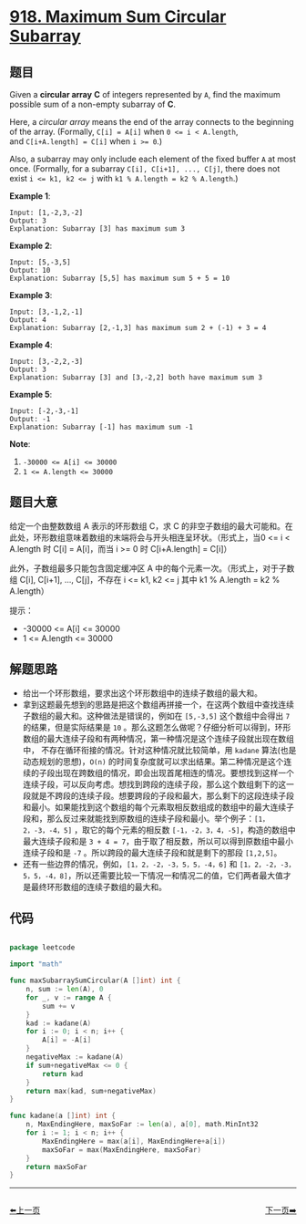 # [918. Maximum Sum Circular Subarray](https://leetcode.com/problems/maximum-sum-circular-subarray/)


## 题目

Given a **circular array** **C** of integers represented by `A`, find the maximum possible sum of a non-empty subarray of **C**.

Here, a *circular array* means the end of the array connects to the beginning of the array. (Formally, `C[i] = A[i]` when `0 <= i < A.length`, and `C[i+A.length] = C[i]` when `i >= 0`.)

Also, a subarray may only include each element of the fixed buffer `A` at most once. (Formally, for a subarray `C[i], C[i+1], ..., C[j]`, there does not exist `i <= k1, k2 <= j` with `k1 % A.length = k2 % A.length`.)

**Example 1**:

    Input: [1,-2,3,-2]
    Output: 3
    Explanation: Subarray [3] has maximum sum 3

**Example 2**:

    Input: [5,-3,5]
    Output: 10
    Explanation: Subarray [5,5] has maximum sum 5 + 5 = 10

**Example 3**:

    Input: [3,-1,2,-1]
    Output: 4
    Explanation: Subarray [2,-1,3] has maximum sum 2 + (-1) + 3 = 4

**Example 4**:

    Input: [3,-2,2,-3]
    Output: 3
    Explanation: Subarray [3] and [3,-2,2] both have maximum sum 3

**Example 5**:

    Input: [-2,-3,-1]
    Output: -1
    Explanation: Subarray [-1] has maximum sum -1

**Note**:

1. `-30000 <= A[i] <= 30000`
2. `1 <= A.length <= 30000`


## 题目大意

给定一个由整数数组 A 表示的环形数组 C，求 C 的非空子数组的最大可能和。在此处，环形数组意味着数组的末端将会与开头相连呈环状。（形式上，当0 <= i < A.length 时 C[i] = A[i]，而当 i >= 0 时 C[i+A.length] = C[i]）

此外，子数组最多只能包含固定缓冲区 A 中的每个元素一次。（形式上，对于子数组 C[i], C[i+1], ..., C[j]，不存在 i <= k1, k2 <= j 其中 k1 % A.length = k2 % A.length）

提示：

- -30000 <= A[i] <= 30000
- 1 <= A.length <= 30000


## 解题思路


- 给出一个环形数组，要求出这个环形数组中的连续子数组的最大和。
- 拿到这题最先想到的思路是把这个数组再拼接一个，在这两个数组中查找连续子数组的最大和。这种做法是错误的，例如在 `[5,-3,5]` 这个数组中会得出 `7` 的结果，但是实际结果是 `10` 。那么这题怎么做呢？仔细分析可以得到，环形数组的最大连续子段和有两种情况，第一种情况是这个连续子段就出现在数组中， 不存在循环衔接的情况。针对这种情况就比较简单，用 `kadane` 算法(也是动态规划的思想)，`O(n)` 的时间复杂度就可以求出结果。第二种情况是这个连续的子段出现在跨数组的情况，即会出现首尾相连的情况。要想找到这样一个连续子段，可以反向考虑。想找到跨段的连续子段，那么这个数组剩下的这一段就是不跨段的连续子段。想要跨段的子段和最大，那么剩下的这段连续子段和最小。如果能找到这个数组的每个元素取相反数组成的数组中的最大连续子段和，那么反过来就能找到原数组的连续子段和最小。举个例子：`[1，2，-3，-4，5]` ，取它的每个元素的相反数 `[-1，-2，3，4，-5]`，构造的数组中最大连续子段和是 `3 + 4 = 7`，由于取了相反数，所以可以得到原数组中最小连续子段和是 `-7` 。所以跨段的最大连续子段和就是剩下的那段 `[1,2,5]`。
- 还有一些边界的情况，例如，`[1，2，-2，-3，5，5，-4，6]` 和 `[1，2，-2，-3，5，5，-4，8]`，所以还需要比较一下情况一和情况二的值，它们两者最大值才是最终环形数组的连续子数组的最大和。


## 代码

```go

package leetcode

import "math"

func maxSubarraySumCircular(A []int) int {
	n, sum := len(A), 0
	for _, v := range A {
		sum += v
	}
	kad := kadane(A)
	for i := 0; i < n; i++ {
		A[i] = -A[i]
	}
	negativeMax := kadane(A)
	if sum+negativeMax <= 0 {
		return kad
	}
	return max(kad, sum+negativeMax)
}

func kadane(a []int) int {
	n, MaxEndingHere, maxSoFar := len(a), a[0], math.MinInt32
	for i := 1; i < n; i++ {
		MaxEndingHere = max(a[i], MaxEndingHere+a[i])
		maxSoFar = max(MaxEndingHere, maxSoFar)
	}
	return maxSoFar
}

```


----------------------------------------------
<div style="display: flex;justify-content: space-between;align-items: center;">
<p><a href="https://books.halfrost.com/leetcode/ChapterFour/0900~0999/0916.Word-Subsets/">⬅️上一页</a></p>
<p><a href="https://books.halfrost.com/leetcode/ChapterFour/0900~0999/0920.Number-of-Music-Playlists/">下一页➡️</a></p>
</div>
